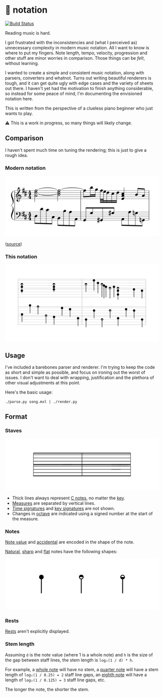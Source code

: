 # 🎵 notation

[![Build Status](https://travis-ci.org/hoffa/notation.svg?branch=master)](https://travis-ci.org/hoffa/notation)

Reading music is hard.

I got frustrated with the inconsistencies and (what I perceived as) unnecessary complexity in modern music notation. All I want to know is where to put my fingers. Note length, tempo, velocity, progression and other stuff are minor worries in comparison. Those things can be _felt_, without learning.

I wanted to create a simple and consistent music notation, along with parsers, converters and whatnot. Turns out writing beautiful renderers is tough, and it can get quite ugly with edge cases and the variety of sheets out there. I haven't yet had the motivation to finish anything considerable, so instead for some peace of mind, I'm documenting the envisioned notation here.

This is written from the perspective of a clueless piano beginner who just wants to play.

⚠️ This is a work in progress, so many things will likely change.

## Comparison

I haven't spent much time on tuning the rendering; this is just to give a rough idea.

### Modern notation

![](media/bach.png)

([source](https://musescore.com/user/94656/scores/891176))

### This notation

![](media/example.svg)

## Usage

I've included a barebones parser and renderer. I'm trying to keep the code as short and simple as possible, and focus on ironing out the worst of issues. I don't want to deal with wrapping, justification and the plethora of other visual adjustments at this point.

Here's the basic usage:

```shell
./parse.py song.mxl | ./render.py
```

## Format

### Staves

![Staff](media/staff.svg)

* Thick lines always represent [C notes](https://en.wikipedia.org/wiki/C_(musical_note)), no matter the [key](https://en.wikipedia.org/wiki/Key_(music)).
* [Measures](https://en.wikipedia.org/wiki/Bar_(music)) are separated by vertical lines.
* [Time signatures](https://en.wikipedia.org/wiki/Time_signature) and [key signatures](https://en.wikipedia.org/wiki/Key_signature) are not shown.
* Changes in [octave](https://en.wikipedia.org/wiki/Octave) are indicated using a signed number at the start of the measure.

### Notes

[Note value](https://en.wikipedia.org/wiki/Note_value) and [accidental](https://en.wikipedia.org/wiki/Accidental_(music)) are encoded in the shape of the note.

[Natural](https://en.wikipedia.org/wiki/Natural_(music)), [sharp](https://en.wikipedia.org/wiki/Sharp_(music)) and [flat](https://en.wikipedia.org/wiki/Flat_(music)) notes have the following shapes:

![Notes](media/notes.svg)

### Rests

[Rests](https://en.wikipedia.org/wiki/Rest_(music)) aren't explicitly displayed.

### Stem length

Assuming `d` is the note value (where 1 is a whole note) and `h` is the size of the gap between staff lines, the stem length is `log₂(1 / d) * h`.

For example, a [whole note](https://en.wikipedia.org/wiki/Whole_note) will have no stem, a [quarter note](https://en.wikipedia.org/wiki/Quarter_note) will have a stem length of `log₂(1 / 0.25) = 2` staff line gaps, an [eighth note](https://en.wikipedia.org/wiki/Eighth_note) will have a length of `log₂(1 / 0.125) = 3` staff line gaps, etc.

The longer the note, the shorter the stem.
